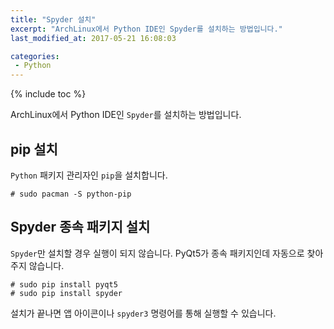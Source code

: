 ```yaml
---
title: "Spyder 설치"
excerpt: "ArchLinux에서 Python IDE인 Spyder를 설치하는 방법입니다."
last_modified_at: 2017-05-21 16:08:03

categories:
 - Python
---
```


{% include toc %}

ArchLinux에서 Python IDE인 `Spyder`를 설치하는 방법입니다.

## pip 설치

`Python` 패키지 관리자인 `pip`을 설치합니다.

```
# sudo pacman -S python-pip
```

## Spyder 종속 패키지 설치

`Spyder`만 설치할 경우 실행이 되지 않습니다. PyQt5가 종속 패키지인데 자동으로 찾아주지 않습니다.

```
# sudo pip install pyqt5
# sudo pip install spyder
```

설치가 끝나면 앱 아이콘이나 `spyder3` 명령어를 통해 실행할 수 있습니다.